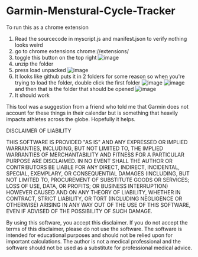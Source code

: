# Garmin-Menstural-Cycle-Tracker
To run this as a chrome extension 
1) Read the sourcecode in myscript.js and manifest.json to verify nothing looks weird 
2) go to chrome extensions chrome://extensions/
3) toggle this button on the top right ![image](https://github.com/shmalish/Garmin-Menstural-Cycle-Tracker/assets/89220456/6971c528-0fb9-4353-ab88-cf0e25334f3e)
4) unzip the folder 
5) press load unpacked ![image](https://github.com/shmalish/Garmin-Menstural-Cycle-Tracker/assets/89220456/b4565ec6-b929-4ba2-9468-33680c77302e)
6) It looks like github puts it in 2 folders for some reason so when you're trying to load the folder, double click the first folder ![image](https://github.com/shmalish/Garmin-Menstural-Cycle-Tracker/assets/89220456/b4565ec6-b929-4ba2-9468-33680c77302e) ![image](https://github.com/shmalish/Garmin-Menstural-Cycle-Tracker/assets/89220456/761a3013-db05-4a30-ab52-bb251a805b5b) and then that is the folder that should be opened ![image](https://github.com/shmalish/Garmin-Menstural-Cycle-Tracker/assets/89220456/0e1adf5b-b89c-448b-bf54-5d4e256d0612)
7) It should work 

This tool was a suggestion from a friend who told me that Garmin does not account for these things in their calendar but is something that heavily impacts athletes across the globe. Hopefully it helps. 

DISCLAIMER OF LIABILITY

THIS SOFTWARE IS PROVIDED "AS IS" AND ANY EXPRESSED OR IMPLIED WARRANTIES, INCLUDING, BUT NOT LIMITED TO, THE IMPLIED WARRANTIES OF MERCHANTABILITY AND FITNESS FOR A PARTICULAR PURPOSE ARE DISCLAIMED. IN NO EVENT SHALL THE AUTHOR OR CONTRIBUTORS BE LIABLE FOR ANY DIRECT, INDIRECT, INCIDENTAL, SPECIAL, EXEMPLARY, OR CONSEQUENTIAL DAMAGES (INCLUDING, BUT NOT LIMITED TO, PROCUREMENT OF SUBSTITUTE GOODS OR SERVICES; LOSS OF USE, DATA, OR PROFITS; OR BUSINESS INTERRUPTION) HOWEVER CAUSED AND ON ANY THEORY OF LIABILITY, WHETHER IN CONTRACT, STRICT LIABILITY, OR TORT (INCLUDING NEGLIGENCE OR OTHERWISE) ARISING IN ANY WAY OUT OF THE USE OF THIS SOFTWARE, EVEN IF ADVISED OF THE POSSIBILITY OF SUCH DAMAGE.

By using this software, you accept this disclaimer. If you do not accept the terms of this disclaimer, please do not use the software. The software is intended for educational purposes and should not be relied upon for important calculations. The author is not a medical professional and the software should not be used as a substitute for professional medical advice.
